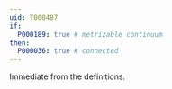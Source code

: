 ```yaml
---
uid: T000487
if:
  P000189: true # metrizable continuum
then:
  P000036: true # connected
---
```


Immediate from the definitions.
